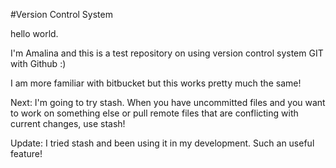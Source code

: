 #Version Control System

hello world.

I'm Amalina and this is a test repository on using version control system GIT with Github :)

I am more familiar with bitbucket but this works pretty much the same!

Next: I'm going to try stash. 
When you have uncommitted files and you want to work on something else or pull remote files that are conflicting with current changes, use stash!

Update: I tried stash and been using it in my development. Such an useful feature!
